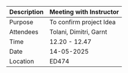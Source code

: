 | Description | Meeting with Instructor |
| ----------- | ----------- |
| Purpose | To confirm project Idea |
| Attendees | Tolani,  Dimitri, Garnt  |
|Time| 12.20 - 12.47|
|Date| 14-05-2025|
|Location| ED474|
